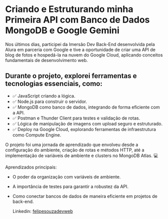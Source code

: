 # Criando e Estruturando minha Primeira API com Banco de Dados MongoDB e Google Gemini

Nos últimos dias, participei da Imersão Dev Back-End desenvolvida pela Alura em parceria com Google 
e tive a oportunidade de criar uma API de blog de fotos e hospedá-la na nuvem do Google Cloud, 
aplicando conceitos fundamentais de desenvolvimento web.

## Durante o projeto, explorei ferramentas e tecnologias essenciais, como:

- ✅ JavaScript criando a lógica.
- ✅ Node.js para construir o servidor.
- ✅ MongoDB como banco de dados, integrando de forma eficiente com a API.
- ✅ Postman e Thunder Client para testes e validação de rotas.
- ✅ Lógica de manipulação de imagens com upload seguro e estruturado.
- ✅ Deploy na Google Cloud, explorando ferramentas de infraestrutura como Compute Engine.

O projeto foi uma jornada de aprendizado que envolveu desde a configuração do ambiente, criação de rotas e métodos HTTP, até a implementação de variáveis de ambiente e clusters no MongoDB Atlas. 💻

Aprendizados principais:
- O poder da organização com variáveis de ambiente.
- A importância de testes para garantir a robustez da API.
- Como conectar bancos de dados de maneira eficiente em projetos de back-end.


  Linkedin: [felipesouzadevweb](https://www.linkedin.com/in/felipe-souza-devweb/)
